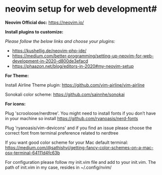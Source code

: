 # neovim setup for web development#
**Neovim Official doc:** https://neovim.io/

**Install plugins to customize:**

*Please follow the below links and choose your plugins:*

* https://kushellig.de/neovim-php-ide/
* https://medium.com/better-programming/setting-up-neovim-for-web-development-in-2020-d800de3efacd
* https://phaazon.net/blog/editors-in-2020#my-neovim-setup

**For Theme:**

Install Airline Theme plugin: https://github.com/vim-airline/vim-airline

Sonokali color scheme: https://github.com/sainnhe/sonokai

**For icons:**

Plug 'scrooloose/nerdtree'. You might need to install fonts if you don’t have in your machine so install https://github.com/ryanoasis/nerd-fonts

Plug 'ryanoasis/vim-devicons' and if you find an issue please choose the correct font from terminal preference related to nerdtree

If you want good color scheme for your Mac default terminal: https://medium.com/@sathishvj/getting-fancy-color-schemes-on-a-mac-osx-terminal-64111d4fc63b

For configuration please follow my init.vim file and add to your init.vim. The path of init.vim in my case, resides in ~/.config/nvim/
